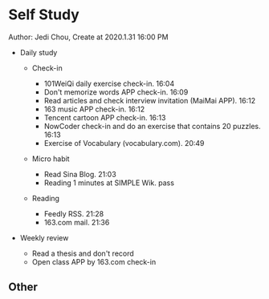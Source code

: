 # Self Study

Author: Jedi Chou, Create at 2020.1.31 16:00 PM

* Daily study
  * Check-in
    * 101WeiQi daily exercise check-in. 16:04
    * Don't memorize words APP check-in. 16:09
    * Read articles and check interview invitation (MaiMai APP). 16:12
    * 163 music APP check-in. 16:12
    * Tencent cartoon APP check-in. 16:13
    * NowCoder check-in and do an exercise that contains 20 puzzles. 16:13
    * Exercise of Vocabulary (vocabulary.com). 20:49

  * Micro habit
    * Read Sina Blog. 21:03
    * Reading 1 minutes at SIMPLE Wik. pass

  * Reading
    * Feedly RSS. 21:28
    * 163.com mail. 21:36

* Weekly review
  * Read a thesis and don't record
  * Open class APP by 163.com check-in

## Other
